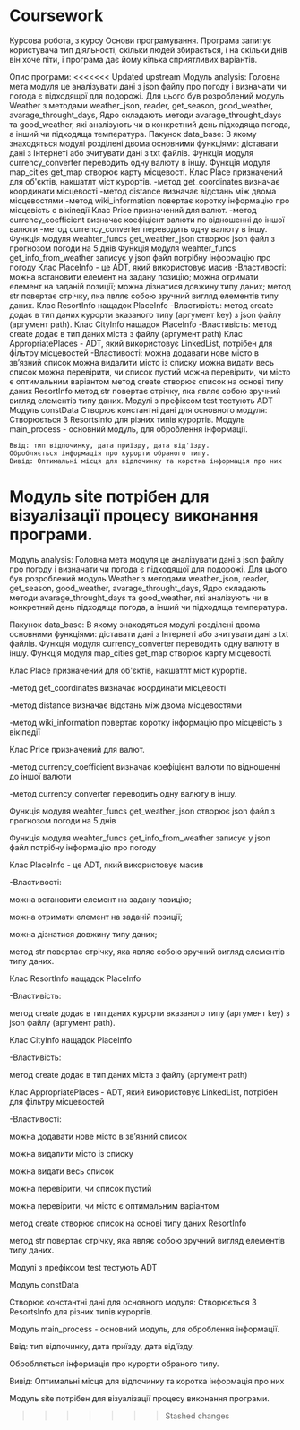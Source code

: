 # Coursework
Курсова робота, з курсу Основи програмування.
Програма запитує користувача тип діяльності, скільки людей збирається, і на скільки днів він хоче піти, і програма дає йому кілька сприятливих варіантів.

Опис програми:
<<<<<<< Updated upstream
  Модуль  analysis:
  Головна мета модуля це аналізувати дані з json файлу про погоду і визначати
  чи погода є підходящої для подорожі. Для цього був розроблений модуль Weather
  з методами weather_json, reader, get_season, good_weather, avarage_throught_days,
  Ядро складають методи avarage_throught_days та good_weather, які аналізують чи в
  конкретний день підходяща погода, а інший чи підходяща температура.
  Пакунок data_base:
  В якому знаходяться модулі розділені двома основними функціями: діставати дані з
  Інтернеті або зчитувати дані з txt файлів.
  Функція модуля currency_converter переводить одну валюту в іншу.
  Функція модуля map_cities get_map створює карту місцевості.
  Клас Place призначений для об'єктів, накшатлт міст курортів. 
   -метод get_coordinates визначає координати місцевості
   -метод distance визначає відстань між двома місцевостями
   -метод wiki_information повертає коротку інформацію про місцевість с вікіпедії
  Клас Price призначений для валют.
   -метод currency_coefficient визначає коефіцієнт валюти по відношенні до іншої валюти
   -метод currency_converter переводить одну валюту в іншу.
  Функція модуля weahter_funcs get_weather_json створює json файл з прогнозом погоди на 5 днів
  Функція модуля weahter_funcs get_info_from_weather записує у json файл потрібну інформацію про погоду
  Клас PlaceInfo - це ADT, який використовує масив
   -Властивості:
   можна встановити елемент на задану позицію;
   можна отримати елемент на заданій позиції;
   можна дізнатися довжину типу даних;
   метод str повертає стрічку, яка являє собою зручний вигляд елементів типу даних.
  Клас ResortInfo нащадок PlaceInfo
   -Властивість:
   метод create додає в тип даних курорти вказаного типу (аргумент key) з json файлу (аргумент path).
  Клас CityInfo нащадок PlaceInfo
   -Властивість:
   метод create додає в тип даних міста з файлу (аргумент path)
  Клас AppropriatePlaces - ADT, який використовує LinkedList, потрібен для фільтру місцевостей
   -Властивості:
    можна додавати нове місто в зв’язний список
    можна видалити місто із списку
    можна видати весь список
    можна перевірити, чи список пустий
    можна перевірити, чи місто є оптимальним варіантом
    метод create створює список на основі типу даних ResortInfo
    метод str повертає стрічку, яка являє собою зручний вигляд елементів типу даних.
  Модулі з префіксом test тестують ADT
  Модуль constData
   Створює константні дані для основного модуля: Створюється 3 ResortsInfo для різних типів курортів.
  Модуль main_process - основний модуль, для оброблення інформації.

    Ввід: тип відпочинку, дата приїзду, дата від'їзду.
    Обробляється інформація про курорти обраного типу.
    Вивід: Оптимальні місця для відпочинку та коротка інформація про них 
  Модуль site потрібен для візуалізації процесу виконання програми. 
=======

Модуль  analysis:
Головна мета модуля це аналізувати дані з json файлу про погоду і визначати
чи погода є підходящої для подорожі. Для цього був розроблений модуль Weather
з методами weather_json, reader, get_season, good_weather, avarage_throught_days,
Ядро складають методи avarage_throught_days та good_weather, які аналізують чи в
конкретний день підходяща погода, а інший чи підходяща температура.

Пакунок data_base:
В якому знаходяться модулі розділені двома основними функціями: діставати дані з
Інтернеті або зчитувати дані з txt файлів.
Функція модуля currency_converter переводить одну валюту в іншу.
Функція модуля map_cities get_map створює карту місцевості.

Клас Place призначений для об'єктів, накшатлт міст курортів. 

 -метод get_coordinates визначає координати місцевості
 
 -метод distance визначає відстань між двома місцевостями
 
 -метод wiki_information повертає коротку інформацію про місцевість з вікіпедії
 
Клас Price призначений для валют.

 -метод currency_coefficient визначає коефіцієнт валюти по відношенні до іншої валюти
 
 -метод currency_converter переводить одну валюту в іншу.
 
Функція модуля weahter_funcs get_weather_json створює json файл з прогнозом погоди на 5 днів

Функція модуля weahter_funcs get_info_from_weather записує у json файл потрібну інформацію про погоду

Клас PlaceInfo - це ADT, який використовує масив

 -Властивості:
 
 можна встановити елемент на задану позицію;
 
 можна отримати елемент на заданій позиції;
 
 можна дізнатися довжину типу даних;
 
 метод str повертає стрічку, яка являє собою зручний вигляд елементів типу даних.
 
Клас ResortInfo нащадок PlaceInfo

 -Властивість:
 
 метод create додає в тип даних курорти вказаного типу (аргумент key) з json файлу (аргумент path).
 
Клас CityInfo нащадок PlaceInfo

 -Властивість:
 
 метод create додає в тип даних міста з файлу (аргумент path)
 
Клас AppropriatePlaces - ADT, який використовує LinkedList, потрібен для фільтру місцевостей

 -Властивості:
 
  можна додавати нове місто в зв’язний список
  
  можна видалити місто із списку
  
  можна видати весь список
  
  можна перевірити, чи список пустий
  
  можна перевірити, чи місто є оптимальним варіантом
  
  метод create створює список на основі типу даних ResortInfo
  
  метод str повертає стрічку, яка являє собою зручний вигляд елементів типу даних.
  
Модулі з префіксом test тестують ADT

Модуль constData

 Створює константні дані для основного модуля: Створюється 3 ResortsInfo для різних типів курортів.
 
Модуль main_process - основний модуль, для оброблення інформації.
  
  Ввід: тип відпочинку, дата приїзду, дата від'їзду.
  
  Обробляється інформація про курорти обраного типу.
  
  Вивід: Оптимальні місця для відпочинку та коротка інформація про них 
  
Модуль site потрібен для візуалізації процесу виконання програми. 
>>>>>>> Stashed changes

